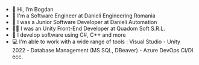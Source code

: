 - 👋 Hi, I’m Bogdan
- 💼 I'm a Software Engineer at Danieli Engineering Romania
- 💼 I was a Junior Software Developer at Danieli Automation
- 👨‍💼 I was an Unity Front-End Developer at Quadom Soft S.R.L.
- 🌱 I develop software using C#, C++ and more
- 💻 I'm able to work with a wide range of tools : Visual Studio - Unity 2022 - Database Management (MS SQL, DBeaver) - Azure DevOps CI/DI ecc.
